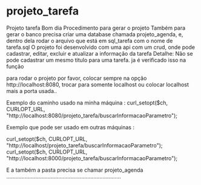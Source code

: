# projeto_tarefa
Projeto tarefa 
Bom dia
Procedimento para gerar o projeto
Também para gerar o banco precisa criar uma database chamada projeto_agenda, e, dentro dela rodar o arquivo que está em sql_tarefa
com o nome de tarefa.sql
O projeto foi desenvolvido com uma api com um crud, onde pode cadastrar, editar, excluir e atualizar a informação da tarefa
Detalhe: Não se pode cadastrar um mesmo titulo para uma tarefa. ja é verificado isso na função 


 para rodar o projeto por favor, colocar sempre na opção http://localhost:8080, trocar para somente localhost ou colocar
localhost mais a porta usada..

Exemplo do caminho usado na minha máquina : curl_setopt($ch, CURLOPT_URL, "http://localhost:8080/projeto_tarefa/buscarInformacaoParametro");


Exemplo que pode ser usado em outras máquinas : 

curl_setopt($ch, CURLOPT_URL, "http://localhost/projeto_tarefa/buscarInformacaoParametro");
curl_setopt($ch, CURLOPT_URL, "http://localhost:8000/projeto_tarefa/buscarInformacaoParametro");

E a também a pasta precisa se chamar projeto_agenda
...........................................................................
